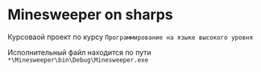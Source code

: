 # Minesweeper on sharps

Курсоваой проект по курсу `Программирование на языке высокого уровня`

Исполнительный файл находится по пути `*\Minesweeper\bin\Debug\Minesweeper.exe`